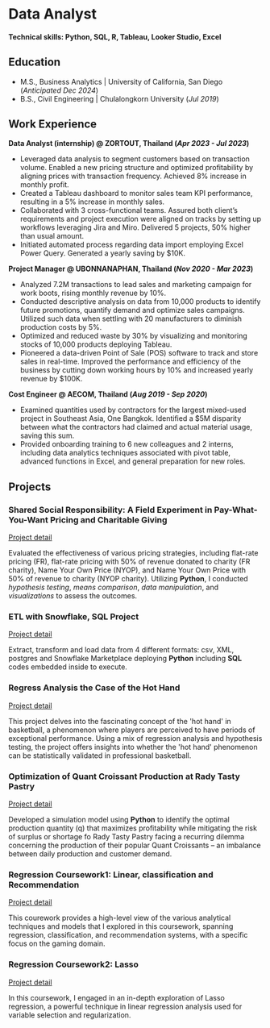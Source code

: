 # Data Analyst

#### Technical skills: Python, SQL, R, Tableau, Looker Studio, Excel

## Education
- M.S., Business Analytics | University of California, San Diego (_Anticipated Dec 2024_)
- B.S., Civil Engineering | Chulalongkorn University (_Jul 2019_)

## Work Experience
**Data Analyst (internship) @ ZORTOUT, Thailand (_Apr 2023 - Jul 2023_)**
- Leveraged data analysis to segment customers based on transaction volume. Enabled a new pricing structure and optimized profitability by aligning prices with transaction frequency. Achieved 8% increase in monthly profit.
- Created a Tableau dashboard to monitor sales team KPI performance, resulting in a 5% increase in monthly sales.
- Collaborated with 3 cross-functional teams. Assured both client’s requirements and project execution were aligned on tracks by setting up workflows leveraging Jira and Miro. Delivered 5 projects, 50% higher than usual amount.
- Initiated automated process regarding data import employing Excel Power Query. Generated a yearly saving by $10K.

**Project Manager @ UBONNANAPHAN, Thailand (_Nov 2020 - Mar 2023_)**
- Analyzed 7.2M transactions to lead sales and marketing campaign for work boots, rising monthly revenue by 10%.
- Conducted descriptive analysis on data from 10,000 products to identify future promotions, quantify demand and optimize sales campaigns. Utilized such data when settling with 20 manufacturers to diminish production costs by 5%. 
- Optimized and reduced waste by 30% by visualizing and monitoring stocks of 10,000 products deploying Tableau.
- Pioneered a data-driven Point of Sale (POS) software to track and store sales in real-time. Improved the performance and efficiency of the business by cutting down working hours by 10% and increased yearly revenue by $100K.

**Cost Engineer @ AECOM, Thailand (_Aug 2019 - Sep 2020_)**
- Examined quantities used by contractors for the largest mixed-used project in Southeast Asia, One Bangkok. Identified a $5M disparity between what the contractors had claimed and actual material usage, saving this sum.
- Provided onboarding training to 6 new colleagues and 2 interns, including data analytics techniques associated with pivot table, advanced functions in Excel, and general preparation for new roles.

## Projects
### Shared Social Responsibility: A Field Experiment in Pay-What-You-Want Pricing and Charitable Giving
[Project detail]()

Evaluated the effectiveness of various pricing strategies, including flat-rate pricing (FR), flat-rate pricing with 50% of revenue donated to charity (FR charity), Name Your Own Price (NYOP), and Name Your Own Price with 50% of revenue to charity (NYOP charity). Utilizing **Python**, I conducted *hypothesis testing*, *means comparison*, *data manipulation*, and *visualizations* to assess the outcomes.

### ETL with Snowflake, SQL Project
[Project detail](https://github.com/oakpongphon/sql_proj)

Extract, transform and load data from 4 different formats: csv, XML, postgres and Snowflake Marketplace deploying **Python** including **SQL** codes embedded inside to execute.

### Regress Analysis the Case of the Hot Hand
[Project detail](https://github.com/oakpongphon/Regression_Analysis/tree/main/Case_NBA)

This project delves into the fascinating concept of the 'hot hand' in basketball, a phenomenon where players are perceived to have periods of exceptional performance. Using a mix of regression analysis and hypothesis testing, the project offers insights into whether the 'hot hand' phenomenon can be statistically validated in professional basketball.

### Optimization of Quant Croissant Production at Rady Tasty Pastry
[Project detail](https://github.com/oakpongphon/BusOperation_RadytastePastry)

Developed a simulation model using **Python** to identify the optimal production quantity (q) that maximizes profitability while mitigating the risk of surplus or shortage fo Rady Tasty Pastry facing a recurring dilemma concerning the production of their popular Quant Croissants – an imbalance between daily production and customer demand. 

### Regression Coursework1: Linear, classification and Recommendation
[Project detail](https://github.com/oakpongphon/Regression_Analysis/tree/main/Regression_Coursework1)

This courework provides a high-level view of the various analytical techniques and models that I explored in this coursework, spanning regression, classification, and recommendation systems, with a specific focus on the gaming domain.

### Regression Coursework2: Lasso
[Project detail](https://github.com/oakpongphon/Regression_Analysis/tree/main/Regression_Coursework2)

In this coursework, I engaged in an in-depth exploration of Lasso regression, a powerful technique in linear regression analysis used for variable selection and regularization.
